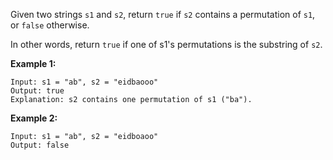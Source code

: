 Given two strings `s1` and `s2`, return `true` if `s2` contains a permutation of `s1`, or `false` otherwise.

In other words, return `true` if one of s1's permutations is the substring of `s2`.


**Example 1:**
```
Input: s1 = "ab", s2 = "eidbaooo"
Output: true
Explanation: s2 contains one permutation of s1 ("ba").
```

**Example 2:**
```
Input: s1 = "ab", s2 = "eidboaoo"
Output: false
```